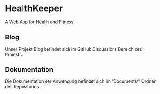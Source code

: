 # HealthKeeper
A Web App for Health and Fitness

## Blog
Unser Projekt Blog befindet sich im GitHub Discussions Bereich des Projekts.

## Dokumentation
Die Dokumentation der Anwendung befindet sich im "Documents/" Ordner des Repositories.


